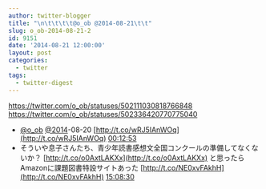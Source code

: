 ```yaml
---
author: twitter-blogger
title: "\n\t\t\t\t@o_ob @2014-08-21\t\t"
slug: o_ob-2014-08-21-2
id: 9151
date: '2014-08-21 12:00:00'
layout: post
categories:
  - twitter
tags:
  - twitter-digest
---
```


https://twitter.com/o_ob/statuses/502111030818766848 https://twitter.com/o_ob/statuses/502336420770775040  

*   [@o_ob](https://twitter.com/o_ob) [@2014](https://twitter.com/2014)-08-20 [http://t.co/wRJ5IAnWOq](http://t.co/wRJ5IAnWOq) [00:12:53](https://twitter.com/o_ob/statuses/502111030818766848)
*   そういや息子さんたち、青少年読書感想文全国コンクールの準備してなくないか？ [http://t.co/o0AxtLAKXx](http://t.co/o0AxtLAKXx) と思ったらAmazonに課題図書特設サイトあった [http://t.co/NE0xvFAkhH](http://t.co/NE0xvFAkhH) [15:08:30](https://twitter.com/o_ob/statuses/502336420770775040)